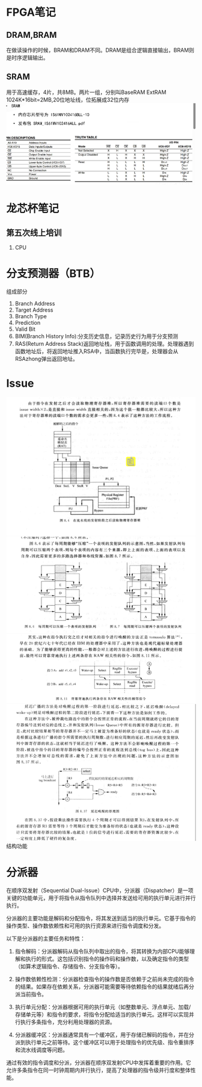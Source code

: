 # FPGA笔记
## DRAM,BRAM
在做读操作的时候，BRAM和DRAM不同。DRAM是组合逻辑直接输出，BRAM则是时序逻辑输出。

## SRAM
用于高速缓存，4片，共8MB。两片一组，分别叫BaseRAM ExtRAM 1024K*16bit=2MB,20位地址线，位拓展成32位内存
![SRAM clx](sram.png)
# 龙芯杯笔记
## 第五次线上培训
1. CPU

# 分支预测器（BTB）
组成部分
1. Branch Address
2. Target Address
3. Branch Type
4. Prediction
5. Valid Bit
6. BIM(Branch History Info):分支历史信息，记录历史行为用于分支预测
7. RAS(Return Address Stack)返回地址栈，用于函数调用的处理。处理器遇到函数地址后，将返回地址推入RSA中，当函数执行完毕是，处理器会从RSAzhong弹出返回地址。

# Issue
![Alt text](image-3.png)
![Alt text](image-1.png)
![Alt text](image.png)
![Alt text](image-4.png)
结构功能

# 分派器
在顺序双发射（Sequential Dual-Issue）CPU中，分派器（Dispatcher）是一项关键的功能单元，用于将指令从指令队列中选择并发送给可用的执行单元进行并行执行。

分派器的主要功能是解码和分配指令，将其发送到适当的执行单元。它基于指令的操作类型、操作数依赖性和可用的执行资源来进行指令调度和分发。

以下是分派器的主要任务和特性：

1. 指令解码：分派器解码从指令队列中取出的指令，将其转换为内部CPU能够理解和执行的形式。这包括识别指令的操作码和操作数，以及确定指令的类型（如算术逻辑指令、存储指令、分支指令等）。

2. 操作数依赖性检测：分派器检查指令的操作数是否依赖于之前尚未完成的指令的结果。如果存在依赖关系，分派器可能需要等待依赖指令的结果就绪后再分派当前指令。

3. 执行单元分配：分派器根据可用的执行单元（如整数单元、浮点单元、加载/存储单元等）和指令的要求，将指令分配给适当的执行单元。这样可以实现并行执行多条指令，充分利用处理器的资源。

4. 分派器缓冲区：分派器通常具有一个缓冲区，用于存储已解码的指令，并在分派到执行单元之前等待。这个缓冲区可以用于处理指令的优先级、指令重排序和流水线调度等问题。

通过有效的指令调度和分派，分派器在顺序双发射CPU中发挥着重要的作用。它允许多条指令在同一时钟周期内并行执行，提高了处理器的指令级并行度和整体性能。
